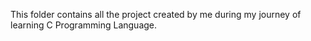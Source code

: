 This folder contains all the project created by me during my journey of learning C Programming Language.

